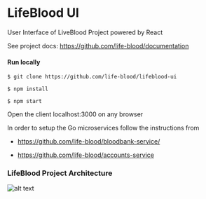 # LifeBlood UI

User Interface of LiveBlood Project powered by React

See project docs: https://github.com/life-blood/documentation

#### Run locally

`$ git clone https://github.com/life-blood/lifeblood-ui`

`$ npm install`

`$ npm start`

Open the client localhost:3000 on any browser

In order to setup the Go microservices follow the instructions from 

- https://github.com/life-blood/bloodbank-service/

- https://github.com/life-blood/accounts-service

  

### LifeBlood Project Architecture

![alt text](https://i.ibb.co/M7C45Wv/Architecture.png)
